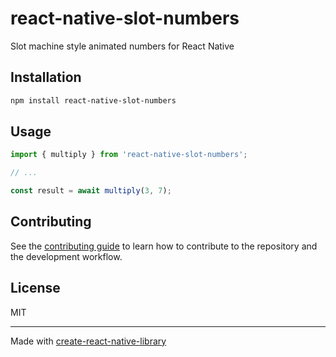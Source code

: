 # react-native-slot-numbers

Slot machine style animated numbers for React Native

## Installation

```sh
npm install react-native-slot-numbers
```

## Usage


```js
import { multiply } from 'react-native-slot-numbers';

// ...

const result = await multiply(3, 7);
```


## Contributing

See the [contributing guide](CONTRIBUTING.md) to learn how to contribute to the repository and the development workflow.

## License

MIT

---

Made with [create-react-native-library](https://github.com/callstack/react-native-builder-bob)
